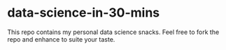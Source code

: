 # data-science-in-30-mins
This repo contains my personal data science snacks. Feel free to fork the repo and enhance to suite your taste.
